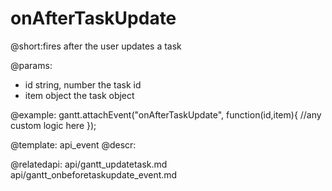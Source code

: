 onAfterTaskUpdate
=============

@short:fires after the user updates a task
	

@params:
- id			string, number			the task id
- item			object					the task object 

@example:
gantt.attachEvent("onAfterTaskUpdate", function(id,item){
    //any custom logic here
});

@template:	api_event
@descr:

@relatedapi:
	api/gantt_updatetask.md
    api/gantt_onbeforetaskupdate_event.md
